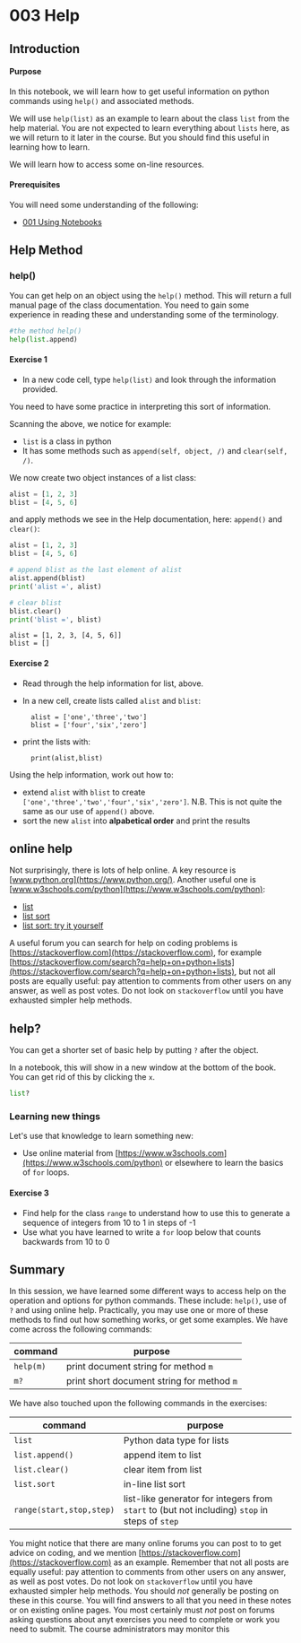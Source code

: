 # 003 Help

## Introduction

#### Purpose

In this notebook, we will learn how to get useful information on python commands using `help()` and associated methods.

We will use `help(list)` as an example to learn about the class `list` from the help material. You are not expected to learn everything about `lists` here, as we will return to it later in the course. But you should find this useful in learning how to learn.

We will learn how to access some on-line resources.

#### Prerequisites

You will need some understanding of the following:

* [001 Using Notebooks](001_Notebook_use.ipynb)


## Help Method

### help()

You can get help on an object using the `help()` method. This will return a full manual page of the class documentation. You need to gain some experience in reading these and understanding some of the terminology. 



```python
#the method help()
help(list.append)
```

#### Exercise 1

* In a new code cell, type `help(list)` and look through the information provided.

You need to have some practice in interpreting this sort of information.



Scanning the above, we notice for example:

* `list` is a class in python
* It has some methods such as `append(self, object, /)` and `clear(self, /)`.

We now create two object instances of a list class:


```python
alist = [1, 2, 3]
blist = [4, 5, 6]
```

and apply methods we see in the Help documentation, here: `append()` and `clear()`:


```python
alist = [1, 2, 3]
blist = [4, 5, 6]

# append blist as the last element of alist
alist.append(blist)
print('alist =', alist)

# clear blist
blist.clear()
print('blist =', blist)
```

    alist = [1, 2, 3, [4, 5, 6]]
    blist = []


#### Exercise 2

* Read through the help information for list, above.
* In a new cell, create lists called `alist` and `blist`:

        alist = ['one','three','two']
        blist = ['four','six','zero']
    
* print the lists with:

        print(alist,blist)
    
Using the help information, work out how to:

* extend `alist` with `blist` to create `['one','three','two','four','six','zero']`. N.B. This is not quite the same as our use of `append()` above.
* sort the new `alist` into **alpabetical order** and print the results


## online help

Not surprisingly, there is lots of help online. A key resource is [www.python.org](https://www.python.org/). Another useful one is [www.w3schools.com/python](https://www.w3schools.com/python):

* [list](https://www.w3schools.com/python/python_ref_list.asp)
* [list sort](https://www.w3schools.com/python/ref_list_sort.asp)
* [list sort: try it yourself](https://www.w3schools.com/python/trypython.asp?filename=demo_ref_list_sort)

A useful forum you can search for help on coding problems is [https://stackoverflow.com](https://stackoverflow.com), for example [https://stackoverflow.com/search?q=help+on+python+lists](https://stackoverflow.com/search?q=help+on+python+lists), but not all posts are equally useful: pay attention to comments from other users on any answer, as well as post votes. Do not look on `stackoverflow` until you have exhausted simpler help methods.

## help?

You can get a shorter set of basic help by putting `?` after the object. 

In a notebook, this will show in a new window at the bottom of the book. You can get rid of this by clicking the `x`.


```python
list?
```

### Learning new things

Let's use that knowledge to learn something new:

* Use online material from [https://www.w3schools.com](https://www.w3schools.com/python) or elsewhere to learn the basics of `for` loops.

#### Exercise 3

* Find help for the class `range` to understand how to use this to generate a sequence of integers from 10 to 1 in steps of -1
* Use what you have learned to write a `for` loop below that counts backwards from 10 to 0

## Summary

In this session, we  have learned some different ways to access help on the operation and options for python commands. These include: `help()`, use of `?` and using online help. Practically, you may use one or more of these methods to find out how something works, or get some examples. We have come across the following commands:


|  command | purpose  |   
|---|---|
| `help(m)`  |  print document string for method `m` |  
| `m?`  |  print short document string for method `m` |  


We have also touched upon the following commands in the exercises:


|  command | purpose  |   
|---|---|
| `list`  |  Python data type for lists |  
| `list.append()`  | append item to list  |   
| `list.clear()`  | clear item from list  |  
| `list.sort`  | in-line list sort  |  
| `range(start,stop,step)`  | list-like generator for integers from `start` to (but not including) `stop` in steps of `step`  |  





You might notice that there are many online forums you can post to to get advice on coding, and we mention  [https://stackoverflow.com](https://stackoverflow.com) as an example. Remember that not all posts are equally useful: pay attention to comments from other users on any answer, as well as post votes. Do not look on `stackoverflow` until you have exhausted simpler help methods. You should *not* generally be posting on these in this course. You will find answers to all that you need in these notes or on existing online pages. You most certainly must *not* post on forums asking questions about anyt exercises you need to complete or work you need to submit. The course administrators may monitor this

